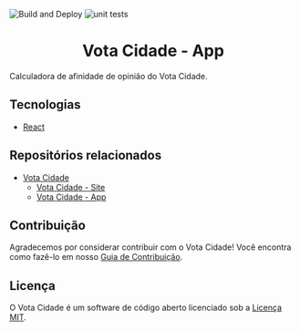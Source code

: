 ![Build and Deploy](https://github.com/Minhacps/votacidade-app/workflows/Build%20and%20Deploy/badge.svg) ![unit tests](https://github.com/Minhacps/votacidade-app/workflows/unit%20tests/badge.svg)

<h1 align="center">
  Vota Cidade - App
</h1>

Calculadora de afinidade de opinião do Vota Cidade.

## Tecnologias

- [React](https://reactjs.org/)

## Repositórios relacionados

- [Vota Cidade](https://github.com/Minhacps/votacidade)
  - [Vota Cidade - Site](https://github.com/Minhacps/votacidade-site)
  - [Vota Cidade - App](https://github.com/Minhacps/votacidade-app)

## Contribuição

Agradecemos por considerar contribuir com o Vota Cidade! Você encontra como fazê-lo em nosso [Guia de Contribuição](.github/CONTRIBUTING.md).

## Licença

O Vota Cidade é um software de código aberto licenciado sob a [Licença MIT](LICENSE.md).
